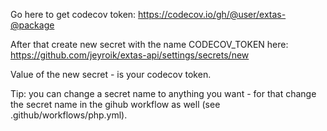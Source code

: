 Go here to get codecov token:
https://codecov.io/gh/@user/extas-@package

After that create new secret with the name CODECOV_TOKEN here:
https://github.com/jeyroik/extas-api/settings/secrets/new

Value of the new secret - is your codecov token.

Tip: you can change a secret name to anything you want - for that change the secret name in the gihub workflow as well (see .github/workflows/php.yml).